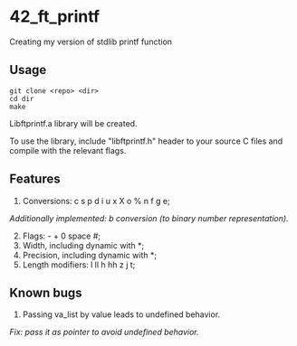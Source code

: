 # 42_ft_printf
Creating my version of stdlib printf function

## Usage
```
git clone <repo> <dir>
cd dir
make
```
Libftprintf.a library will be created.

To use the library, include "libftprintf.h" header to your source C files and compile with the relevant flags.

## Features
1. Conversions: c s p d i u x X o % n f g e;

*Additionally implemented: b conversion (to binary number representation).*

2. Flags: - + 0 space #;
3. Width, including dynamic with *;
4. Precision, including dynamic with *;
5. Length modifiers: l ll h hh z j t;

## Known bugs
1. Passing va_list by value leads to undefined behavior.

*Fix: pass it as pointer to avoid undefined behavior.*
